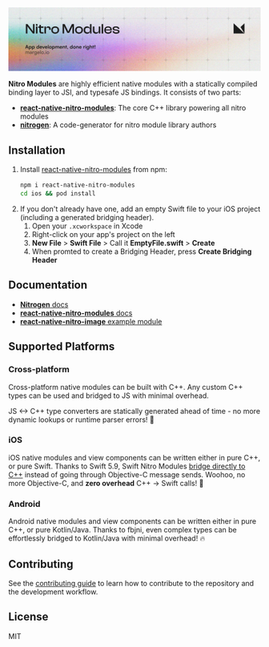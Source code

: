 <a href="https://margelo.io">
  <picture>
    <source media="(prefers-color-scheme: dark)" srcset="./docs/img/banner-nitro-modules-dark.png" />
    <source media="(prefers-color-scheme: light)" srcset="./docs/img/banner-nitro-modules-light.png" />
    <img alt="Nitro Modules" src="./docs/img/banner-nitro-modules-light.png" />
  </picture>
</a>

<br />

**Nitro Modules** are highly efficient native modules with a statically compiled binding layer to JSI, and typesafe JS bindings.
It consists of two parts:

- [**react-native-nitro-modules**](packages/react-native-nitro-modules): The core C++ library powering all nitro modules
- [**nitrogen**](packages/nitrogen): A code-generator for nitro module library authors

## Installation

1. Install [react-native-nitro-modules](https://npmjs.org/react-native-nitro-modules) from npm:
    ```sh
    npm i react-native-nitro-modules
    cd ios && pod install
    ```
2. If you don't already have one, add an empty Swift file to your iOS project (including a generated bridging header).
    1. Open your `.xcworkspace` in Xcode
    2. Right-click on your app's project on the left
    3. **New File** > **Swift File** > Call it **EmptyFile.swift** > **Create**
    4. When promted to create a Bridging Header, press **Create Bridging Header**

## Documentation

- [**Nitrogen** docs](./packages/nitrogen/README.md)
- [**react-native-nitro-modules** docs](./packages/react-native-nitro-modules/README.md)
- [**react-native-nitro-image** example module](./packages/react-native-nitro-image/README.md)

## Supported Platforms

### Cross-platform

Cross-platform native modules can be built with C++.
Any custom C++ types can be used and bridged to JS with minimal overhead.

JS <-> C++ type converters are statically generated ahead of time - no more dynamic lookups or runtime parser errors! 🥳

### iOS

iOS native modules and view components can be written either in pure C++, or pure Swift.
Thanks to Swift 5.9, Swift Nitro Modules [bridge directly to C++](https://www.swift.org/documentation/cxx-interop/) instead of going through Objective-C message sends. Woohoo, no more Objective-C, and **zero overhead** C++ -> Swift calls! 🥳

### Android

Android native modules and view components can be written either in pure C++, or pure Kotlin/Java.
Thanks to fbjni, even complex types can be effortlessly bridged to Kotlin/Java with minimal overhead! 🔥

## Contributing

See the [contributing guide](CONTRIBUTING.md) to learn how to contribute to the repository and the development workflow.

## License

MIT
